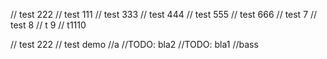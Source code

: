 // test 222
// test 111
// test 333
// test 444
// test 555
// test 666
// test 7
// test 8
// t 9
// t1110

// test 222
// test demo
//a
//TODO: bla2
//TODO: bla1
//bass
